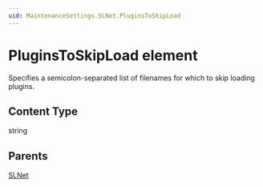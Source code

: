 ```yaml
---
uid: MaintenanceSettings.SLNet.PluginsToSkipLoad
---
```


# PluginsToSkipLoad element

Specifies a semicolon-separated list of filenames for which to skip loading plugins.

## Content Type

string

## Parents

[SLNet](xref:MaintenanceSettings.SLNet)
